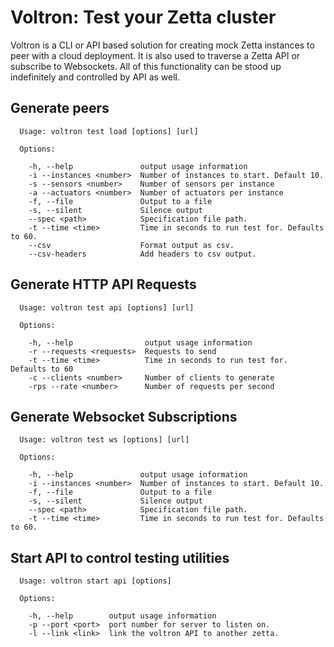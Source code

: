 # Voltron: Test your Zetta cluster

Voltron is a CLI or API based solution for creating mock Zetta instances to peer with a cloud deployment. It is also used to traverse a Zetta API or subscribe to Websockets. All of this functionality can be stood up indefinitely and controlled by API as well.

## Generate peers

```
  Usage: voltron test load [options] [url]

  Options:

    -h, --help               output usage information
    -i --instances <number>  Number of instances to start. Default 10.
    -s --sensors <number>    Number of sensors per instance
    -a --actuators <number>  Number of actuators per instance
    -f, --file               Output to a file
    -s, --silent             Silence output
    --spec <path>            Specification file path.
    -t --time <time>         Time in seconds to run test for. Defaults to 60.
    --csv                    Format output as csv.
    --csv-headers            Add headers to csv output.
```

## Generate HTTP API Requests

```
  Usage: voltron test api [options] [url]

  Options:

    -h, --help                output usage information
    -r --requests <requests>  Requests to send
    -t --time <time>          Time in seconds to run test for. Defaults to 60
    -c --clients <number>     Number of clients to generate
    -rps --rate <number>      Number of requests per second
```

## Generate Websocket Subscriptions

```
  Usage: voltron test ws [options] [url]

  Options:

    -h, --help               output usage information
    -i --instances <number>  Number of instances to start. Default 10.
    -f, --file               Output to a file
    -s, --silent             Silence output
    --spec <path>            Specification file path.
    -t --time <time>         Time in seconds to run test for. Defaults to 60.
```

## Start API to control testing utilities

```
  Usage: voltron start api [options]

  Options:

    -h, --help        output usage information
    -p --port <port>  port number for server to listen on.
    -l --link <link>  link the voltron API to another zetta.
```